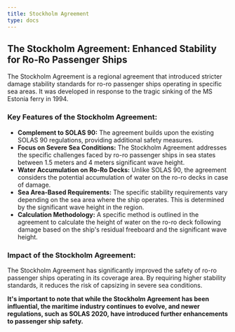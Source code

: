 ```yaml
---
title: Stockholm Agreement 
type: docs
---
```

## The Stockholm Agreement: Enhanced Stability for Ro-Ro Passenger Ships

The Stockholm Agreement is a regional agreement that introduced stricter damage stability standards for ro-ro passenger ships operating in specific sea areas. It was developed in response to the tragic sinking of the MS Estonia ferry in 1994.

### Key Features of the Stockholm Agreement:

* **Complement to SOLAS 90:** The agreement builds upon the existing SOLAS 90 regulations, providing additional safety measures.
* **Focus on Severe Sea Conditions:** The Stockholm Agreement addresses the specific challenges faced by ro-ro passenger ships in sea states between 1.5 meters and 4 meters significant wave height.
* **Water Accumulation on Ro-Ro Decks:** Unlike SOLAS 90, the agreement considers the potential accumulation of water on the ro-ro decks in case of damage.
* **Sea Area-Based Requirements:** The specific stability requirements vary depending on the sea area where the ship operates. This is determined by the significant wave height in the region.
* **Calculation Methodology:** A specific method is outlined in the agreement to calculate the height of water on the ro-ro deck following damage based on the ship's residual freeboard and the significant wave height.

### Impact of the Stockholm Agreement:

The Stockholm Agreement has significantly improved the safety of ro-ro passenger ships operating in its coverage area. By requiring higher stability standards, it reduces the risk of capsizing in severe sea conditions.

**It's important to note that while the Stockholm Agreement has been influential, the maritime industry continues to evolve, and newer regulations, such as SOLAS 2020, have introduced further enhancements to passenger ship safety.**



